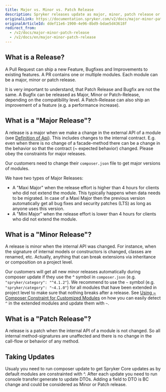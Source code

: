 ```yaml
---
title: Major vs. Minor vs. Patch Release
description: Spryker releases update as major, minor, patch release or a bugfix. Learn more about them in this article.
originalLink: https://documentation.spryker.com/v2/docs/major-minor-patch-release
originalArticleId: ddef11e6-1900-4e96-8bd9-bdae5d43618f
redirect_from:
  - /v2/docs/major-minor-patch-release
  - /v2/docs/en/major-minor-patch-release
---
```


## What is a Release?

A Pull Request can ship a new Feature, Bugfixes and Improvements to existing features. A PR contains one or multiple modules. Each module can be a major, minor or patch release.

It is very important to understand, that Patch Release and Bugfix are not the same. A Bugfix can be released as Major, Minor or Patch-Release, depending on the compatibility level. A Patch-Release can also ship an improvement of a feature (e.g. a performance increase).

## What is a "Major Release"?

A release is a major when we make a change in the external API of a module (see [Definition of Api](/docs/scos/dev/developer-guides/201903.0/architecture-guide/module-api/definition-of-module-api.html)). This includes changes to the internal contract. E.g. even when there is no change of a facade-method there can be a change in the behavior so that the contract (~ expected behavior) changed. Please obey the constraints for major releases.

Our customers need to change their `composer.json` file to get major versions of modules.

We have two types of Major Releases:

* A "Maxi Major" when the release effort is higher than 4 hours for clients who did not extend the module. This typically happens when data needs to be migrated. In case of a Maxi Major then the previous version automatically get all bug fixes and security patches (LTS) as long as anyone uses this version.
* A "Mini Major" when the release effort is lower than 4 hours for clients who did not extend the module.

## What is a "Minor Release"?

A release is minor when the internal API was changed. For instance, when the signature of internal models or constructors is changed, classes are renamed, etc. Actually, anything that can break extensions via inheritance or composition on a project level.

Our customers will get all new minor releases automatically during composer update if they use the ^ symbol in `composer.json` (e.g. `"spryker/category": "^4.1.2"`). We recommend to use the `~` symbol (e.g. `"spryker/category": "~4.1.0"`) for all modules that have been extended in project level to make sure that nothing breaks after a release. See [Using ~ Composer Constraint for Customized Modules](/docs/scos/dev/developer-guides/201903.0/architecture-guide/module-api/using-composer-constraint-for-customized-modules.html) on how you can easily detect `^` in the extended modules and update them with `~`.

## What is a "Patch Release"?

A release is a patch when the internal API of a module is not changed. So all internal method-signatures are unaffected and there is no change in the call-flow or behavior of any method.

## Taking Updates

Usualy you need to run composer update to get Spryker Core updates as by default modules are constrainted with ^. After each update you need to run console transfer:generate to update DTOs. Adding a field to DTO is BC change and could be considered as Minor or Patch release.
